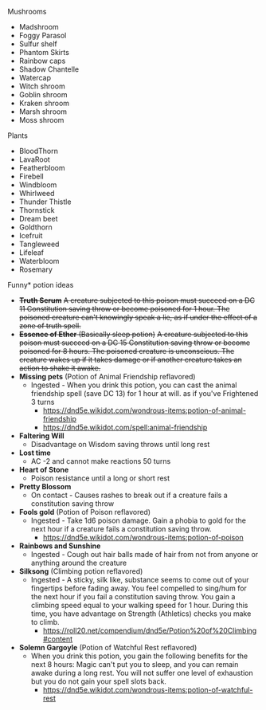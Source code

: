 Mushrooms
- Madshroom
- Foggy Parasol
- Sulfur shelf
- Phantom Skirts
- Rainbow caps
- Shadow Chantelle
- Watercap
- Witch shroom
- Goblin shroom
- Kraken shroom
- Marsh shroom
- Moss shroom

Plants
- BloodThorn
- LavaRoot
- Featherbloom
- Firebell
- Windbloom
- Whirlweed
- Thunder Thistle
- Thornstick
- Dream beet
- Goldthorn
- Icefruit
- Tangleweed
- Lifeleaf
- Waterbloom
- Rosemary

Funny* potion ideas
- ~~**Truth Serum**~~ 
	~~A creature subjected to this poison must succeed on a DC 11 Constitution saving throw or become poisoned for 1 hour. The poisoned creature can't knowingly speak a lie, as if under the effect of a zone of truth spell.~~
- ~~**Essence of Ether** (Basically sleep potion)~~
	~~A creature subjected to this poison must succeed on a DC 15 Constitution saving throw or become poisoned for 8 hours. The poisoned creature is unconscious. The creature wakes up if it takes damage or if another creature takes an action to shake it awake.~~
- **Missing pets** (Potion of Animal Friendship reflavored)
	- Ingested - When you drink this potion, you can cast the animal friendship spell (save DC 13) for 1 hour at will.  as if you've Frightened 3 turns
		- https://dnd5e.wikidot.com/wondrous-items:potion-of-animal-friendship
		- https://dnd5e.wikidot.com/spell:animal-friendship
- **Faltering Will**
	- Disadvantage on Wisdom saving throws until long rest
- **Lost time**
	- AC -2 and cannot make reactions 50 turns
- **Heart of Stone**
	- Poison resistance until a long or short rest
- **Pretty Blossom**
	- On contact - Causes rashes to break out if a creature fails a constitution saving throw
- **Fools gold** (Potion of Poison reflavored)
	- Ingested - Take 1d6 poison damage. Gain a phobia to gold for the next hour if a creature fails a constitution saving throw. 
		- https://dnd5e.wikidot.com/wondrous-items:potion-of-poison
- **Rainbows and Sunshine**
	- Ingested - Cough out hair balls made of hair from not from anyone or anything around the creature 
- **Silksong** (Climbing potion reflavored)
	- Ingested - A sticky, silk like, substance seems to come out of your fingertips before fading away. You feel compelled to sing/hum for the next hour if you fail a constitution saving throw. You gain a climbing speed equal to your walking speed for 1 hour. During this time, you have advantage on Strength (Athletics) checks you make to climb.
		- https://roll20.net/compendium/dnd5e/Potion%20of%20Climbing#content
- **Solemn Gargoyle** (Potion of Watchful Rest reflavored) 
	- When you drink this potion, you gain the following benefits for the next 8 hours: Magic can't put you to sleep, and you can remain awake during a long rest. You will not suffer one level of exhaustion but you do not gain your spell slots back. 
		- https://dnd5e.wikidot.com/wondrous-items:potion-of-watchful-rest